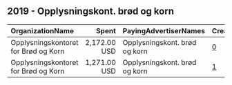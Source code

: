 ## 2019 - Opplysningskont. brød og korn 
|OrganizationName|Spent|PayingAdvertiserNames|CreativeUrls|Impressions|Genders|AgeBrackets|CountryCodes|BillingAddresses|CandidateBallotInformation|
|:---|---:|:---|:---|---:|:---|:---|:---|:---|:---|
|Opplysningskontoret for Brød og Korn|2,172.00 USD|Opplysningskont. brød og korn|[0](https://www.snap.com/political-ads/asset/ce82fcebeb177d24f72c2610d9a59da953045244721bf94bff339337f8eba926?mediaType=mp4)|1,379,141|||norway|"Skokleheia 32,NESODDTANGEN,1452,NO"||
|Opplysningskontoret for Brød og Korn|1,271.00 USD|Opplysningskont. brød og korn|[1](https://www.snap.com/political-ads/asset/309e9b904251b93f18ebe67adbc65dcf274e48d62e552bb43f51ab88091e1fef?mediaType=mp4)|379,153||18-28|norway|"Skokleheia 32,NESODDTANGEN,1452,NO"||
